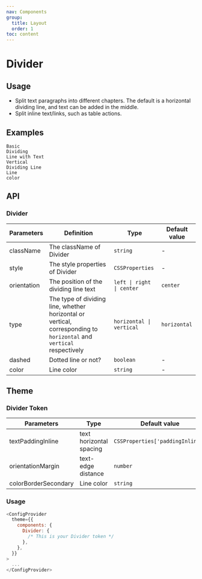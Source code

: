 ```yaml
---
nav: Components
group:
  title: Layout
  order: 1
toc: content
---
```


# Divider

## Usage

- Split text paragraphs into different chapters. The default is a horizontal dividing line, and text can be added in the middle.
- Split inline text/links, such as table actions.

## Examples

<code src="../../packages/ui/examples/divider/basic.tsx" description="Split text paragraphs in different chapters. The default is horizontal dividing lines, and dotted lines are supported.">Basic</code>  
<code src="../../packages/ui/examples/divider/orientation.tsx" description="Specify the position of the dividing line text through orientation.">Dividing Line with Text</code>  
<code src="../../packages/ui/examples/divider/vertical.tsx" description='Use type="vertical" to set a vertical dividing line within the row.'>Vertical Dividing Line</code>  
<code src="../../packages/ui/examples/divider/color.tsx" description='Use the `color` property to modify the default line color.'>Line color</code>

## API

### Divider

| **Parameters** | **Definition** | **Type** | **Default value** |
| --- | --- | --- | --- |
| className | The className of Divider | `string` | - |
| style | The style properties of Divider | `CSSProperties` | - |
| orientation | The position of the dividing line text | `left \| right \| center` | `center` |
| type | The type of dividing line, whether horizontal or vertical, corresponding to `horizontal` and `vertical` respectively | `horizontal \| vertical` | `horizontal` |
| dashed | Dotted line or not? | `boolean` | - |
| color | Line color | `string` | - |

## Theme

### Divider Token

| **Parameters**       | **Type**                | **Default value**                | **Definition** |
| -------------------- | ----------------------- | -------------------------------- | -------------- |
| textPaddingInline    | text horizontal spacing | `CSSProperties['paddingInline']` | -              |
| orientationMargin    | text-edge distance      | `number`                         | -              |
| colorBorderSecondary | Line color              | `string`                         | -              |

### Usage

```js
<ConfigProvider
  theme={{
    components: {
      Divider: {
        /* This is your Divider token */
      },
    },
  }}
>
  ...
</ConfigProvider>
```
